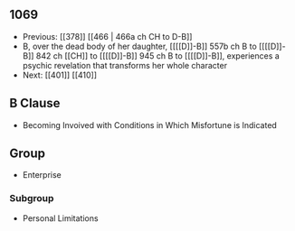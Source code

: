 ## 1069
- Previous: [[378]] [[466 | 466a ch CH to D-B]] 
- B, over the dead body of her daughter, [[[[D]]-B]] 557b ch B to [[[[D]]-B]] 842 ch [[CH]] to [[[[D]]-B]] 945 ch B to [[[[D]]-B]], experiences a psychic revelation that transforms her whole character
- Next: [[401]] [[410]] 

## B Clause
- Becoming Invoived with Conditions in Which Misfortune is Indicated

## Group
- Enterprise

### Subgroup
- Personal Limitations


